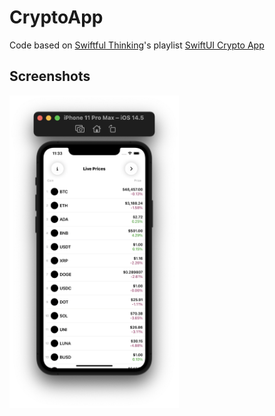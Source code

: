 # CryptoApp

Code based on [Swiftful Thinking](https://www.youtube.com/channel/UCp25X4LzOLaksp5qY0YMUzg)'s playlist [SwiftUI Crypto App](https://www.youtube.com/watch?v=TTYKL6CfbSs&list=PLwvDm4Vfkdphbc3bgy_LpLRQ9DDfFGcFu)

## Screenshots

<img src="./Resources/6.png" height="500">
